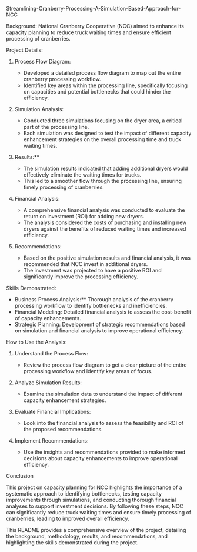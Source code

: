 Streamlining-Cranberry-Processing-A-Simulation-Based-Approach-for-NCC

Background:
National Cranberry Cooperative (NCC) aimed to enhance its capacity planning to reduce truck waiting times and ensure efficient processing of cranberries.

 Project Details:

1. Process Flow Diagram:
    - Developed a detailed process flow diagram to map out the entire cranberry processing workflow.
    - Identified key areas within the processing line, specifically focusing on capacities and potential bottlenecks that could hinder the efficiency.

2. Simulation Analysis:
    - Conducted three simulations focusing on the dryer area, a critical part of the processing line.
    - Each simulation was designed to test the impact of different capacity enhancement strategies on the overall processing time and truck waiting times.

3. Results:**
    - The simulation results indicated that adding additional dryers would effectively eliminate the waiting times for trucks.
    - This led to a smoother flow through the processing line, ensuring timely processing of cranberries.

4. Financial Analysis:
    - A comprehensive financial analysis was conducted to evaluate the return on investment (ROI) for adding new dryers.
    - The analysis considered the costs of purchasing and installing new dryers against the benefits of reduced waiting times and increased efficiency.

5. Recommendations:
    - Based on the positive simulation results and financial analysis, it was recommended that NCC invest in additional dryers.
    - The investment was projected to have a positive ROI and significantly improve the processing efficiency.

Skills Demonstrated:
- Business Process Analysis:** Thorough analysis of the cranberry processing workflow to identify bottlenecks and inefficiencies.
- Financial Modeling: Detailed financial analysis to assess the cost-benefit of capacity enhancements.
- Strategic Planning: Development of strategic recommendations based on simulation and financial analysis to improve operational efficiency.

How to Use the Analysis:
1. Understand the Process Flow:
    - Review the process flow diagram to get a clear picture of the entire processing workflow and identify key areas of focus.

2. Analyze Simulation Results:
    - Examine the simulation data to understand the impact of different capacity enhancement strategies.

3. Evaluate Financial Implications:
    - Look into the financial analysis to assess the feasibility and ROI of the proposed recommendations.

4. Implement Recommendations:
    - Use the insights and recommendations provided to make informed decisions about capacity enhancements to improve operational efficiency.

Conclusion

This project on capacity planning for NCC highlights the importance of a systematic approach to identifying bottlenecks, testing capacity improvements through simulations, and conducting thorough financial analyses to support investment decisions. By following these steps, NCC can significantly reduce truck waiting times and ensure timely processing of cranberries, leading to improved overall efficiency.

This README provides a comprehensive overview of the project, detailing the background, methodology, results, and recommendations, and highlighting the skills demonstrated during the project.

